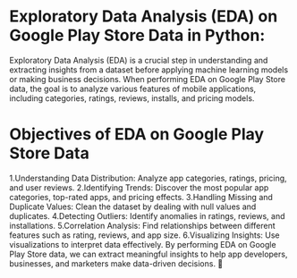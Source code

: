 # Exploratory Data Analysis (EDA) on Google Play Store Data in Python:
Exploratory Data Analysis (EDA) is a crucial step in understanding and extracting insights from a dataset before
applying machine learning models or making business decisions. When performing EDA on Google Play Store data, the goal
is to analyze various features of mobile applications, including categories, ratings, reviews, installs, and pricing
models.
# Objectives of EDA on Google Play Store Data
1.Understanding Data Distribution: Analyze app categories, ratings, pricing, and user reviews.
2.Identifying Trends: Discover the most popular app categories, top-rated apps, and pricing effects.
3.Handling Missing and Duplicate Values: Clean the dataset by dealing with null values and duplicates.
4.Detecting Outliers: Identify anomalies in ratings, reviews, and installations.
5.Correlation Analysis: Find relationships between different features such as rating, reviews, and app size.
6.Visualizing Insights: Use visualizations to interpret data effectively.
By performing EDA on Google Play Store data, we can extract meaningful insights to help app developers, businesses,
and marketers make data-driven decisions. 🚀
